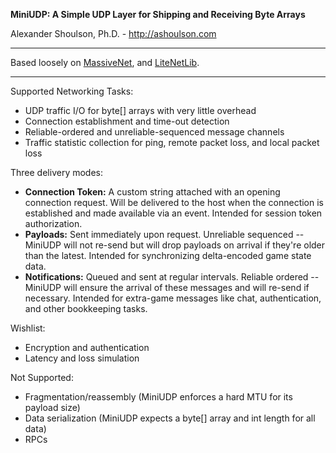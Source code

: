 **MiniUDP: A Simple UDP Layer for Shipping and Receiving Byte Arrays**

Alexander Shoulson, Ph.D. - http://ashoulson.com

---

Based loosely on [MassiveNet](https://github.com/jakevn/MassiveNet), and [LiteNetLib](https://github.com/RevenantX/LiteNetLib).

---

Supported Networking Tasks:
- UDP traffic I/O for byte[] arrays with very little overhead
- Connection establishment and time-out detection
- Reliable-ordered and unreliable-sequenced message channels
- Traffic statistic collection for ping, remote packet loss, and local packet loss

Three delivery modes:
- **Connection Token:** A custom string attached with an opening connection request. Will be delivered to the host when the connection is established and made available via an event. Intended for session token authorization.
- **Payloads:** Sent immediately upon request. Unreliable sequenced -- MiniUDP will not re-send but will drop payloads on arrival if they're older than the latest. Intended for synchronizing delta-encoded game state data.
- **Notifications:** Queued and sent at regular intervals. Reliable ordered -- MiniUDP will ensure the arrival of these messages and will re-send if necessary. Intended for extra-game messages like chat, authentication, and other bookkeeping tasks.

Wishlist:
- Encryption and authentication
- Latency and loss simulation

Not Supported:
- Fragmentation/reassembly (MiniUDP enforces a hard MTU for its payload size)
- Data serialization (MiniUDP expects a byte[] array and int length for all data)
- RPCs